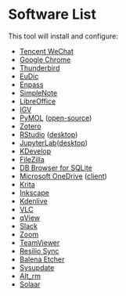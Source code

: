 # Software List

This tool will install and configure:
- [Tencent WeChat](https://linux.weixin.qq.com/en)
- [Google Chrome](https://www.google.com/chrome/)
- [Thunderbird](https://www.thunderbird.net/)
- [EuDic](https://www.eudic.net/)
- [Enpass](https://www.enpass.io/)
- [SimpleNote](https://simplenote.com/)
- [LibreOffice](https://www.libreoffice.org/)
- [IGV](https://software.broadinstitute.org/software/igv/)
- [PyMOL](https://pymol.org/) ([open-source](https://github.com/schrodinger/pymol-open-source))
- [Zotero](https://www.zotero.org/)
- [RStudio](https://posit.co/products/open-source/rstudio/) ([desktop](https://posit.co/download/rstudio-desktop/))
- [JupyterLab](https://jupyter.org/)([desktop](https://github.com/jupyterlab/jupyterlab-desktop))
- [KDevelop](https://kdevelop.org/)
- [FileZilla](https://filezilla-project.org/)
- [DB Browser for SQLite](https://sqlitebrowser.org/)
- [Microsoft OneDrive](https://www.microsoft.com/en-us/microsoft-365/onedrive/online-cloud-storage) ([client](https://github.com/jstaf/onedriver))
- [Krita](https://krita.org/)
- [Inkscape](https://inkscape.org/)
- [Kdenlive](https://kdenlive.org/)
- [VLC](https://www.videolan.org/vlc/)
- [qView](https://interversehq.com/qview/)
- [Slack](https://slack.com/)
- [Zoom](https://zoom.us/)
- [TeamViewer](https://www.teamviewer.com/)
- [Resilio Sync](https://www.resilio.com/)
- [Balena Etcher](https://www.balena.io/etcher)
- [Sysupdate](https://github.com/chenh19/sysupdate)
- [Alt_rm](https://github.com/chenh19/alt_rm)
- [Solaar](https://github.com/pwr-Solaar/Solaar)
